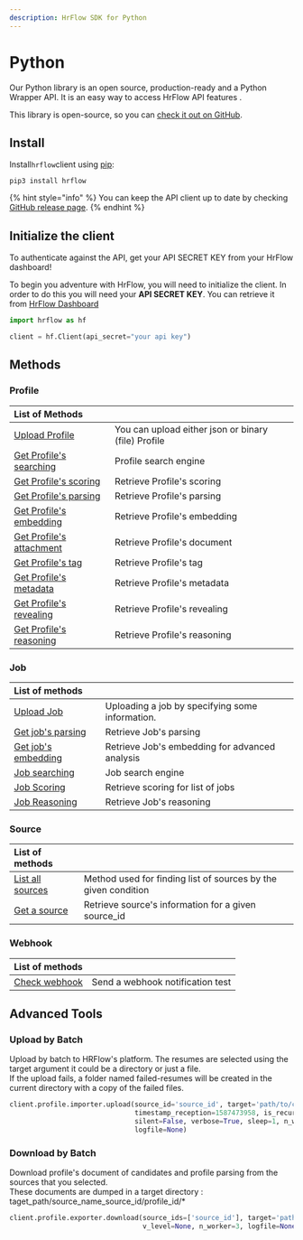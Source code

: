 ```yaml
---
description: HrFlow SDK for Python
---
```


# Python

Our Python library is an open source,  production-ready and a Python Wrapper API. It is an easy way to access HrFlow API features  .

This library is open-source, so you can [check it out on GitHub](https://github.com/Riminder/python-hrflow-api).

## Install

 Install`hrflow`client using [pip](https://pypi.org/project/pip/):

```text
pip3 install hrflow
```

{% hint style="info" %}
You can keep the API client up to date by checking [GitHub release page](https://github.com/Riminder/python-hrflow-api/releases).
{% endhint %}

## Initialize the client

To authenticate against the API, get your API SECRET KEY from your HrFlow dashboard!

To begin you adventure with HrFlow,  you will need to initialize the client. In order to do this you will need your **API SECRET KEY**. You can retrieve it from [HrFlow Dashboard](https://developers.hrflow.ai/getting-started/authentication)

```python
import hrflow as hf

client = hf.Client(api_secret="your api key")
```

## Methods

### Profile

| List of Methods |  |
| :--- | :--- |
| [Upload Profile](https://developers.hrflow.ai/api-reference/profile-api/post-profile) | You can upload either json or binary \(file\) Profile |
| [Get Profile's searching](https://developers.hrflow.ai/api-reference/profile-api/get-profiles-searching) | Profile search engine |
| [Get Profile's scoring](https://developers.hrflow.ai/api-reference/profile-api/get-profiles-scoring) | Retrieve Profile's scoring |
| [Get Profile's parsing](https://developers.hrflow.ai/api-reference/profile-api/get-profile-parsing) | Retrieve Profile's parsing |
| [Get Profile's embedding](https://developers.hrflow.ai/api-reference/profile-api/get-profile-embedding) | Retrieve Profile's embedding |
| [Get Profile's attachment](https://developers.hrflow.ai/api-reference/profile-api/get-profile-attachments) | Retrieve Profile's document |
| [Get Profile's tag](https://developers.hrflow.ai/api-reference/profile-api/get-profile-tags) | Retrieve Profile's tag |
| [Get Profile's metadata](https://developers.hrflow.ai/api-reference/profile-api/get-profile-metadatas) | Retrieve Profile's metadata |
| [Get Profile's revealing](https://developers.hrflow.ai/api-reference/profile-api/get-profile-revealing) | Retrieve Profile's revealing |
| [Get Profile's reasoning](https://developers.hrflow.ai/api-reference/profile-api/get-profile-reasoning) | Retrieve Profile's reasoning |

### Job

| List of methods |  |
| :--- | :--- |
| [Upload Job](https://developers.hrflow.ai/api-reference/job-api/post-job) | Uploading a job by specifying some information. |
| [Get job's parsing](https://developers.hrflow.ai/api-reference/job-api/get-job-parsing) | Retrieve Job's parsing |
| [Get job's embedding](https://developers.hrflow.ai/api-reference/job-api/get-job-embedding) | Retrieve Job's embedding for advanced analysis |
| [Job searching](https://developers.hrflow.ai/api-reference/job-api/get-job-searching) | Job search engine |
| [Job Scoring](https://developers.hrflow.ai/api-reference/job-api/get-jobs-scoring) | Retrieve scoring for list of jobs |
| [Job Reasoning](https://developers.hrflow.ai/api-reference/job-api/get-jobs-reasoning) | Retrieve Job's reasoning |

### Source

| List of methods |  |
| :--- | :--- |
| [List all sources](https://developers.hrflow.ai/api-reference/source-api/get-sources) | Method used for finding list of sources by the given condition |
| [Get a source](https://developers.hrflow.ai/api-reference/source-api/get-source) | Retrieve source's information for a given source\_id |

### Webhook

| List of methods |  |
| :--- | :--- |
| [Check webhook](https://developers.hrflow.ai/api-reference/events/authentification) | Send a webhook notification test |

## Advanced Tools

### Upload by Batch

Upload by batch to HRFlow's platform. The resumes are selected using the target argument it could be a directory or just a file.   
If the upload fails, a folder named failed-resumes will be created in the current directory with a copy of the failed files.

```python
client.profile.importer.upload(source_id='source_id', target='path/to/cvs/',
                               timestamp_reception=1587473958, is_recurcive=True, 
                               silent=False, verbose=True, sleep=1, n_worker=3,
                               logfile=None)
```

### Download by Batch

Download profile's document of candidates and profile parsing from the sources that you selected.   
These documents are dumped in a target directory : taget\_path/source\_name\_source\_id/profile\_id/\*

```python
client.profile.exporter.download(source_ids=['source_id'], target='path/to/cvs/', 
                                 v_level=None, n_worker=3, logfile=None)
```

